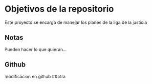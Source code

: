 # Objetivos de la repositorio

Este proyecto se encarga de manejar los planes de la liga de la justicia


## Notas
Pueden hacer lo que quieran...

## Github
modificacion en github
##otra
